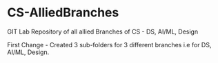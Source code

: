 # CS-AlliedBranches
GIT Lab Repository of all allied Branches of CS - DS, AI/ML, Design

First Change - Created 3 sub-folders for 3 different branches i.e for DS, AI/ML, Design. 
